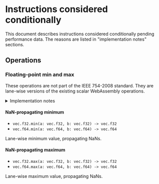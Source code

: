 Instructions considered conditionally
=====================================

This document describes instructions considered conditionally pending
performance data. The reasons are listed in "implementation notes" sections.

## Operations

### Floating-point min and max

These operations are not part of the IEEE 754-2008 standard. They are lane-wise
versions of the existing scalar WebAssembly operations.

<details>
  <summary>Implementation notes</summary

  NaN queting required for these operation is expensive on x86-based platforms.
  See [WebAssembly/simd#186](https://github.com/WebAssembly/simd/issues/186).

</details>

#### NaN-propagating minimum

* `vec.f32.min(a: vec.f32, b: vec.f32) -> vec.f32`
* `vec.f64.min(a: vec.f64, b: vec.f64) -> vec.f64`

Lane-wise minimum value, propagating NaNs.

#### NaN-propagating maximum

* `vec.f32.max(a: vec.f32, b: vec.f32) -> vec.f32`
* `vec.f64.max(a: vec.f64, b: vec.f64) -> vec.f64`

Lane-wise maximum value, propagating NaNs.


